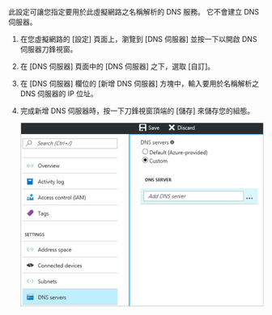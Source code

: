 此設定可讓您指定要用於此虛擬網路之名稱解析的 DNS 服務。 它不會建立 DNS 伺服器。

1. 在您虛擬網路的 [設定] 頁面上，瀏覽到 [DNS 伺服器] 並按一下以開啟 DNS 伺服器刀鋒視窗。
2. 在 [DNS 伺服器] 頁面中的 [DNS 伺服器] 之下，選取 [自訂]。
3. 在 [DNS 伺服器] 欄位的 [新增 DNS 伺服器] 方塊中，輸入要用於名稱解析之 DNS 伺服器的 IP 位址。
4. 完成新增 DNS 伺服器時，按一下刀鋒視窗頂端的 [儲存] 來儲存您的組態。
   
    ![自訂 DNS](./media/vpn-gateway-add-dns-rm-portal/add_dns.png)



<!--HONumber=Nov16_HO2-->


